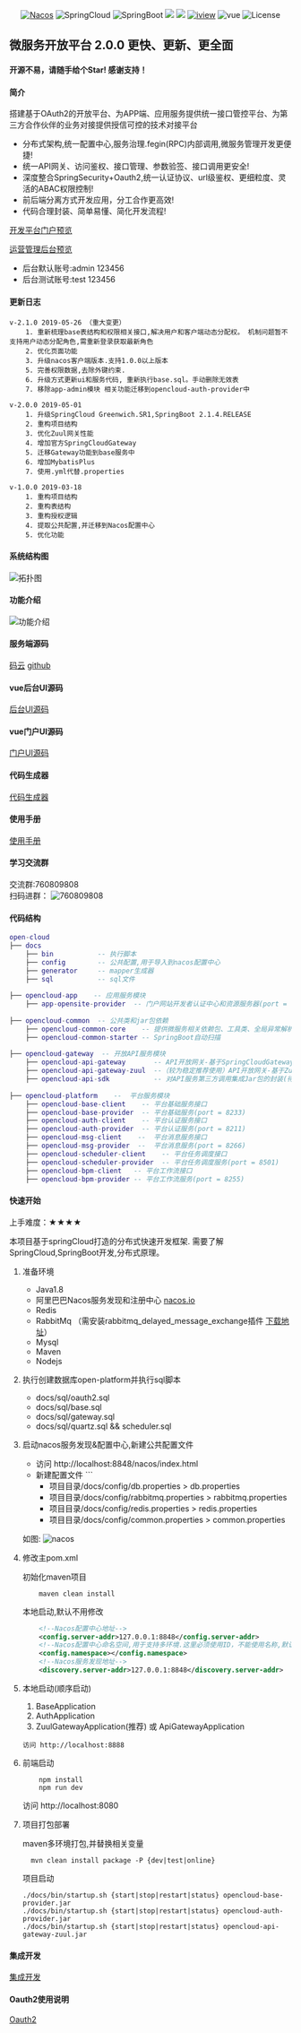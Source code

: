 <p align="center">
  <a target="_blank" href="https://nacos.io/en-us/"><img src="https://img.shields.io/badge/Nacos-0.2.2-blue.svg" alt="Nacos"></a>
  <a><img src="https://img.shields.io/badge/Spring%20Cloud-%20Greenwich.SR1-brightgreen.svg" alt="SpringCloud"></a>
  <a><img src="https://img.shields.io/badge/Spring%20Boot-2.1.4-brightgreen.svg" alt="SpringBoot"></a>
  <a><img src="https://img.shields.io/badge/Redis-orange.svg"></a>
  <a><img src="https://img.shields.io/badge/RabbitMq-orange.svg"></a>
  <a target="_blank" href="https://www.iviewui.com/docs/guide/install"><img src="https://img.shields.io/badge/iview-3.1.3-brightgreen.svg?style=flat-square" alt="iview"></a>
  <a><img src="https://img.shields.io/badge/vue-2.5.10-brightgreen.svg?style=flat-square" alt="vue"></a>
  <a><img src="https://img.shields.io/npm/l/express.svg" alt="License"></a>
</p>  

## 微服务开放平台 2.0.0 更快、更新、更全面
#### 开源不易，请随手给个Star! 感谢支持！

#### 简介
搭建基于OAuth2的开放平台、为APP端、应用服务提供统一接口管控平台、为第三方合作伙伴的业务对接提供授信可控的技术对接平台
+ 分布式架构,统一配置中心,服务治理.fegin(RPC)内部调用,微服务管理开发更便捷!
+ 统一API网关、访问鉴权、接口管理、参数验签、接口调用更安全!
+ 深度整合SpringSecurity+Oauth2,统一认证协议、url级鉴权、更细粒度、灵活的ABAC权限控制!
+ 前后端分离方式开发应用，分工合作更高效!
+ 代码合理封装、简单易懂、简化开发流程!


<a target="_blank" href="http://39.106.187.125/open">开发平台门户预览</a> 

<a target="_blank" href="http://39.106.187.125/admin">运营管理后台预览</a>
+ 后台默认账号:admin 123456  
+ 后台测试账号:test 123456

#### 更新日志
    v-2.1.0 2019-05-26 （重大变更）
        1. 重新梳理base表结构和权限相关接口,解决用户和客户端动态分配权。 机制问题暂不支持用户动态分配角色,需重新登录获取最新角色
        2. 优化页面功能
        3. 升级nacos客户端版本.支持1.0.0以上版本
        5. 完善权限数据,去除外键约束.
        6. 升级方式更新ui和服务代码, 重新执行base.sql。手动删除无效表
        7. 移除app-admin模块 相关功能迁移到opencloud-auth-provider中
        
    v-2.0.0 2019-05-01
        1. 升级SpringCloud Greenwich.SR1,SpringBoot 2.1.4.RELEASE
        2. 重构项目结构
        3. 优化Zuul网关性能
        4. 增加官方SpringCloudGateway
        5. 迁移Gateway功能到base服务中
        6. 增加MybatisPlus
        7. 使用.yml代替.properties
        
    v-1.0.0 2019-03-18
        1. 重构项目结构
        2. 重构表结构
        3. 重构授权逻辑
        4. 提取公共配置,并迁移到Nacos配置中心
        5. 优化功能
        
#### 系统结构图

![拓扑图](/docs/拓扑图.jpg)  

#### 功能介绍
![功能介绍](/docs/功能介绍.png)  


#### 服务端源码
<a target="_blank" href="https://gitee.com/liuyadu">码云</a>  <a target="_blank" href="https://github.com/liuyadu/">github</a>  

#### vue后台UI源码
<a target="_blank" href="https://gitee.com/liuyadu/open-admin-ui">后台UI源码</a>

#### vue门户UI源码
<a target="_blank" href="https://gitee.com/liuyadu_open/open-site-antd.git">门户UI源码</a>

#### 代码生成器
<a target="_blank" href="https://gitee.com/liuyadu/generator.git">代码生成器</a>  

#### 使用手册
<a target="_blank" href="https://gitee.com/liuyadu/open-cloud/wikis/pages">使用手册</a>  

#### 学习交流群 
交流群:760809808  
扫码进群： ![760809808](/docs/qq.png)  

#### 代码结构
``` lua
open-cloud
├── docs
    ├── bin           -- 执行脚本  
    ├── config        -- 公共配置,用于导入到nacos配置中心   
    ├── generator     -- mapper生成器  
    ├── sql           -- sql文件
    
├── opencloud-app    -- 应用服务模块
    ├── app-opensite-provider  -- 门户网站开发者认证中心和资源服务器(port = 7211)  
     
├── opencloud-common  -- 公共类和jar包依赖
    ├── opencloud-common-core    -- 提供微服务相关依赖包、工具类、全局异常解析等...
    ├── opencloud-common-starter -- SpringBoot自动扫描
       
├── opencloud-gateway  -- 开放API服务模块
    ├── opencloud-api-gateway       -- API开放网关-基于SpringCloudGateway-(port = 8888)  
    ├── opencloud-api-gateway-zuul  --（较为稳定推荐使用）API开放网关-基于Zuul-(port = 8888)  
    ├── opencloud-api-sdk           -- 对API服务第三方调用集成Jar包的封装(待完善)  
     
├── opencloud-platform    --  平台服务模块
    ├── opencloud-base-client    -- 平台基础服务接口
    ├── opencloud-base-provider  -- 平台基础服务(port = 8233)  
    ├── opencloud-auth-client    -- 平台认证服务接口
    ├── opencloud-auth-provider  -- 平台认证服务(port = 8211)  
    ├── opencloud-msg-client    --  平台消息服务接口
    ├── opencloud-msg-provider  --  平台消息服务(port = 8266) 
    ├── opencloud-scheduler-client    -- 平台任务调度接口
    ├── opencloud-scheduler-provider  -- 平台任务调度服务(port = 8501)
    ├── opencloud-bpm-client   -- 平台工作流接口
    ├── opencloud-bpm-provider -- 平台工作流服务(port = 8255)
```

#### 快速开始
上手难度：★★★★

本项目基于springCloud打造的分布式快速开发框架. 需要了解SpringCloud,SpringBoot开发,分布式原理。

1. 准备环境
    + Java1.8
    + 阿里巴巴Nacos服务发现和注册中心 <a href="https://nacos.io/zh-cn/">nacos.io</a>
    + Redis
    + RabbitMq （需安装rabbitmq_delayed_message_exchange插件 <a href="https://www.rabbitmq.com/community-plugins.html" target="_blank">下载地址</a>）
    + Mysql
    + Maven
    + Nodejs
   
2. 执行创建数据库open-platform并执行sql脚本
    + docs/sql/oauth2.sql
    + docs/sql/base.sql
    + docs/sql/gateway.sql
    + docs/sql/quartz.sql && scheduler.sql
    
3.  启动nacos服务发现&配置中心,新建公共配置文件 
    + 访问 http://localhost:8848/nacos/index.html 
    + 新建配置文件 ```
        + 项目目录/docs/config/db.properties >  db.properties
        + 项目目录/docs/config/rabbitmq.properties > rabbitmq.properties
        + 项目目录/docs/config/redis.properties > redis.properties
        + 项目目录/docs/config/common.properties  > common.properties
          
     如图:
     ![nacos](https://gitee.com/uploads/images/2019/0425/231436_fce24434_791541.png "nacos.png")
4. 修改主pom.xml  

    初始化maven项目
    ``` bush
        maven clean install
    ```
    本地启动,默认不用修改
    ``` xml
        <!--Nacos配置中心地址-->
        <config.server-addr>127.0.0.1:8848</config.server-addr>
        <!--Nacos配置中心命名空间,用于支持多环境.这里必须使用ID，不能使用名称,默认为空-->
        <config.namespace></config.namespace>
        <!--Nacos服务发现地址-->
        <discovery.server-addr>127.0.0.1:8848</discovery.server-addr>
    ```
    
5. 本地启动(顺序启动)
     1. BaseApplication
     2. AuthApplication
     3. ZuulGatewayApplication(推荐) 或 ApiGatewayApplication 
     ```
     访问 http://localhost:8888
     ```
6. 前端启动
    ```bush
        npm install 
        npm run dev
    ``` 
    访问 http://localhost:8080
    
7. 项目打包部署  

     maven多环境打包,并替换相关变量
   ```bush
     mvn clean install package -P {dev|test|online}
   ```
    项目启动
    ```bush
    ./docs/bin/startup.sh {start|stop|restart|status} opencloud-base-provider.jar
    ./docs/bin/startup.sh {start|stop|restart|status} opencloud-auth-provider.jar
    ./docs/bin/startup.sh {start|stop|restart|status} opencloud-api-gateway-zuul.jar
    ```
    
#### 集成开发 
<a target="_blank" href="https://gitee.com/liuyadu/open-cloud/wikis/pages?sort_id=1396933&doc_id=256893">集成开发</a>

#### Oauth2使用说明
<a target="_blank" href="https://gitee.com/liuyadu/open-cloud/wikis/pages?sort_id=1396294&doc_id=256893">Oauth2</a>
